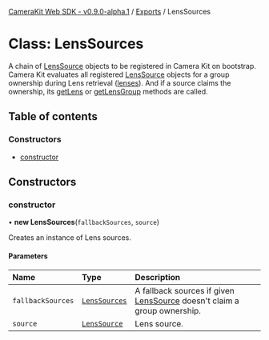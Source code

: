 [CameraKit Web SDK - v0.9.0-alpha.1](../README.md) / [Exports](../modules.md) / LensSources

# Class: LensSources

A chain of [LensSource](../interfaces/LensSource.md) objects to be registered in Camera Kit on bootstrap. Camera Kit evaluates all
registered [LensSource](../interfaces/LensSource.md) objects for a group ownership during Lens retrieval ([lenses](CameraKit.md#lenses)).
And if a source claims the ownership, its [getLens](../interfaces/LensSource.md#getlens) or [getLensGroup](../interfaces/LensSource.md#getlensgroup)
methods are called.

## Table of contents

### Constructors

- [constructor](LensSources.md#constructor)

## Constructors

### constructor

• **new LensSources**(`fallbackSources`, `source`)

Creates an instance of Lens sources.

#### Parameters

| Name | Type | Description |
| :------ | :------ | :------ |
| `fallbackSources` | [`LensSources`](LensSources.md) | A fallback sources if given [LensSource](../interfaces/LensSource.md) doesn't claim a group ownership. |
| `source` | [`LensSource`](../interfaces/LensSource.md) | Lens source. |
